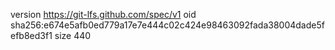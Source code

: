 version https://git-lfs.github.com/spec/v1
oid sha256:e674e5afb0ed779a17e7e444c02c424e98463092fada38004dade5fefb8ed3f1
size 440
